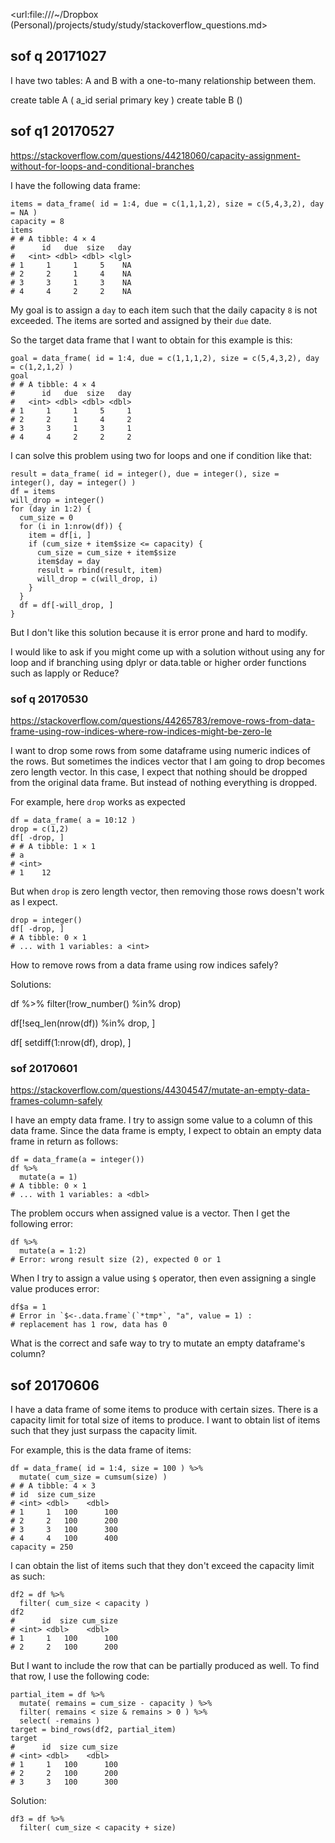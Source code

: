   <url:file:///~/Dropbox (Personal)/projects/study/study/stackoverflow_questions.md>

## sof q 20171027 

I have two tables: A and B with a one-to-many relationship between them.

  create table A (
    a_id serial primary key
  )
  create table B ()

## sof q1 20170527

  https://stackoverflow.com/questions/44218060/capacity-assignment-without-for-loops-and-conditional-branches

I have the following data frame:

    items = data_frame( id = 1:4, due = c(1,1,1,2), size = c(5,4,3,2), day = NA )
    capacity = 8
    items
    # # A tibble: 4 × 4
    #      id   due  size   day
    #   <int> <dbl> <dbl> <lgl>
    # 1     1     1     5    NA
    # 2     2     1     4    NA
    # 3     3     1     3    NA
    # 4     4     2     2    NA

My goal is to assign a `day` to each item such that the daily capacity `8` is not exceeded. The items are sorted and assigned by their `due` date. 

So the target data frame that I want to obtain for this example is this:

    goal = data_frame( id = 1:4, due = c(1,1,1,2), size = c(5,4,3,2), day = c(1,2,1,2) )
    goal
    # # A tibble: 4 × 4
    #      id   due  size   day
    #   <int> <dbl> <dbl> <dbl>
    # 1     1     1     5     1
    # 2     2     1     4     2
    # 3     3     1     3     1
    # 4     4     2     2     2

I can solve this problem using two for loops and one if condition like that:

    result = data_frame( id = integer(), due = integer(), size = integer(), day = integer() )
    df = items
    will_drop = integer()
    for (day in 1:2) {
      cum_size = 0
      for (i in 1:nrow(df)) {
        item = df[i, ]
        if (cum_size + item$size <= capacity) {
          cum_size = cum_size + item$size
          item$day = day
          result = rbind(result, item)
          will_drop = c(will_drop, i)
        }
      }
      df = df[-will_drop, ]
    }

But I don't like this solution because it is error prone and hard to modify. 

I would like to ask if you might come up with a solution without using any for loop and if branching using dplyr or data.table or higher order functions such as lapply or Reduce?

### sof q 20170530 

  https://stackoverflow.com/questions/44265783/remove-rows-from-data-frame-using-row-indices-where-row-indices-might-be-zero-le

I want to drop some rows from some dataframe using numeric indices of the rows. But sometimes the indices vector that I am going to drop becomes zero length vector. In this case, I expect that nothing should be dropped from the original data frame. But instead of nothing everything is dropped. 

For example, here `drop` works as expected

    df = data_frame( a = 10:12 )
    drop = c(1,2)
    df[ -drop, ]
    # # A tibble: 1 × 1
    # a
    # <int>
    # 1    12

But when `drop` is zero length vector, then removing those rows doesn't work as I expect.

    drop = integer()
    df[ -drop, ]
    # A tibble: 0 × 1
    # ... with 1 variables: a <int>

How to remove rows from a data frame using row indices safely?

Solutions:

  df %>%
     filter(!row_number() %in% drop)

  df[!seq_len(nrow(df)) %in% drop, ]

  df[ setdiff(1:nrow(df), drop), ]

### sof 20170601 

  https://stackoverflow.com/questions/44304547/mutate-an-empty-data-frames-column-safely

I have an empty data frame. I try to assign some value to a column of this data frame. Since the data frame is empty, I expect to obtain an empty data frame in return as follows:

    df = data_frame(a = integer())
    df %>%
      mutate(a = 1)
    # A tibble: 0 × 1
    # ... with 1 variables: a <dbl>

The problem occurs when assigned value is a vector. Then I get the following error:

    df %>%
      mutate(a = 1:2)
    # Error: wrong result size (2), expected 0 or 1

When I try to assign a value using `$` operator, then even assigning a single value produces error:

    df$a = 1
    # Error in `$<-.data.frame`(`*tmp*`, "a", value = 1) :
    # replacement has 1 row, data has 0

What is the correct and safe way to try to mutate an empty dataframe's column? 

## sof 20170606 

I have a data frame of some items to produce with certain sizes. There is a capacity limit for total size of items to produce. I want to obtain list of items such that they just surpass the capacity limit.

For example, this is the data frame of items:

    df = data_frame( id = 1:4, size = 100 ) %>%
      mutate( cum_size = cumsum(size) )
    # # A tibble: 4 × 3
    # id  size cum_size
    # <int> <dbl>    <dbl>
    # 1     1   100      100
    # 2     2   100      200
    # 3     3   100      300
    # 4     4   100      400
    capacity = 250

I can obtain the list of items such that they don't exceed the capacity limit
as such:

    df2 = df %>%
      filter( cum_size < capacity )
    df2
    #      id  size cum_size
    # <int> <dbl>    <dbl>
    # 1     1   100      100
    # 2     2   100      200

But I want to include the row that can be partially produced as well. To find that row, I use the following code:

    partial_item = df %>%
      mutate( remains = cum_size - capacity ) %>%
      filter( remains < size & remains > 0 ) %>%
      select( -remains )
    target = bind_rows(df2, partial_item)
    target
    #      id  size cum_size
    # <int> <dbl>    <dbl>
    # 1     1   100      100
    # 2     2   100      200
    # 3     3   100      300


Solution:

    df3 = df %>%
      filter( cum_size < capacity + size)

